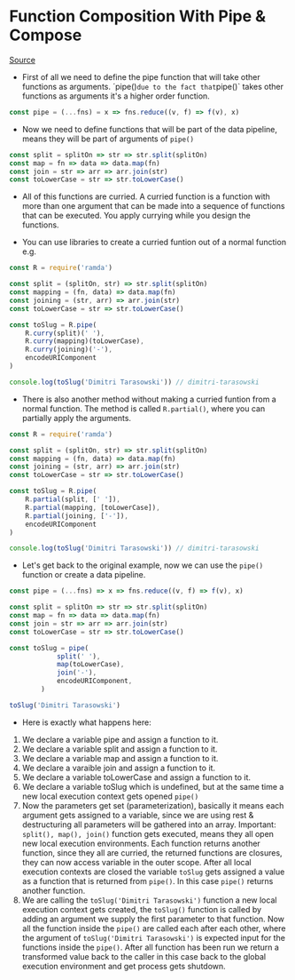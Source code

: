 # Function Composition With Pipe & Compose

[Source](https://medium.com/javascript-scene/master-the-javascript-interview-what-is-function-composition-20dfb109a1a0)

* First of all we need to define the pipe function that will take other functions as arguments. ´pipe()` due to the fact that `pipe()` takes other functions as arguments it's a higher order function.

```js
const pipe = (...fns) = x => fns.reduce((v, f) => f(v), x)
``` 

* Now we need to define functions that will be part of the data pipeline, means they will be part of arguments of `pipe()`

```js
const split = splitOn => str => str.split(splitOn)
const map = fn => data => data.map(fn)
const join = str => arr => arr.join(str)
const toLowerCase = str => str.toLowerCase()
``` 

* All of this functions are curried. A curried function is a function with more than one argument that can be made into a sequence of functions that can be executed. You apply currying while you design the functions.

* You can use libraries to create a curried funtion out of a normal function e.g.

```js
const R = require('ramda')

const split = (splitOn, str) => str.split(splitOn)
const mapping = (fn, data) => data.map(fn)
const joining = (str, arr) => arr.join(str)
const toLowerCase = str => str.toLowerCase()

const toSlug = R.pipe(
    R.curry(split)(' '),
    R.curry(mapping)(toLowerCase),
    R.curry(joining)('-'),
    encodeURIComponent
)

console.log(toSlug('Dimitri Tarasowski')) // dimitri-tarasowski
``` 

* There is also another method without making a curried funtion from a normal function. The method is called `R.partial()`, where you can partially apply the arguments.

```js
const R = require('ramda')

const split = (splitOn, str) => str.split(splitOn)
const mapping = (fn, data) => data.map(fn)
const joining = (str, arr) => arr.join(str)
const toLowerCase = str => str.toLowerCase()

const toSlug = R.pipe(
    R.partial(split, [' ']),
    R.partial(mapping, [toLowerCase]),
    R.partial(joining, ['-']),
    encodeURIComponent
)

console.log(toSlug('Dimitri Tarasowski')) // dimitri-tarasowski
``` 
* Let's get back to the original example, now we can use the `pipe()` function or create a data pipeline.

```js
const pipe = (...fns) => x => fns.reduce((v, f) => f(v), x)

const split = splitOn => str => str.split(splitOn)
const map = fn => data => data.map(fn)
const join = str => arr => arr.join(str)
const toLowerCase = str => str.toLowerCase()

const toSlug = pipe(
            split(' '),
            map(toLowerCase),
            join('-'),
            encodeURIComponent,
        )

toSlug('Dimitri Tarasowski')
``` 
* Here is exactly what happens here:

1. We declare a variable pipe and assign a function to it.
2. We declare a variable split and assign a function to it.
3. We declare a variable map and assign a function to it.
4. We declare a varaible join and assign a function to it.
5. We declare a variable toLowerCase and assign a function to it.
6. We declare a variable toSlug which is undefined, but at the same time a new local execution context gets opened `pipe()`
7. Now the parameters get set (parameterization), basically it means each argument gets assigned to a variable, since we are using rest & destructuring all parameters will be gathered into an array. Important: `split(), map(), join()` function gets executed, means they all open new local execution environments. Each function returns another function, since they all are curried, the returned functions are closures, they can now access variable in the outer scope. After all local execution contexts are closed the variable `toSlug` gets assigned a value as a function that is returned from `pipe()`. In this case `pipe()` returns another function.
8. We are calling the `toSlug('Dimitri Tarasowski')` function a new local execution context gets created, the `toSlug()` function is called by adding an argument we supply the first parameter to that function. Now all the function inside the `pipe()` are called each after each other, where the argument of `toSlug('Dimitri Tarasowski')` is expected input for the functions inside the `pipe()`. After all function has been run we return a transformed value back to the caller in this case back to the global execution environment and get process gets shutdown.




